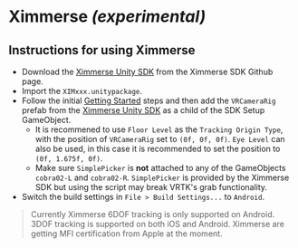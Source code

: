 # Ximmerse *(experimental)*

## Instructions for using Ximmerse

 * Download the [Ximmerse Unity SDK](https://github.com/Ximmerse/SDK/tree/master/Unity) from the Ximmerse SDK Github page.
 * Import the `XIMxxx.unitypackage`.
 * Follow the initial [Getting Started](/Assets/VRTK/Documentation/GETTING_STARTED.md) steps and then add the `VRCameraRig` prefab from the [Ximmerse Unity SDK](https://github.com/Ximmerse/SDK/tree/master/Unity) as a child of the SDK Setup GameObject.
   * It is recommened to use `Floor Level` as the `Tracking Origin Type`, with the position of `VRCameraRig` set to `(0f, 0f, 0f)`. `Eye Level` can also be used, in this case it is recommended to set the position to `(0f, 1.675f, 0f)`.
   * Make sure `SimplePicker` is **not** attached to any of the GameObjects `cobra02-L` and `cobra02-R`. `SimplePicker` is provided by the Ximmerse SDK but using the script may break VRTK's grab functionality.
 * Switch the build settings in `File > Build Settings...` to `Android`.

  > Currently Ximmerse 6DOF tracking is only supported on Android. 3DOF tracking is supported on both iOS and Android. Ximmerse are getting MFI certification from Apple at the moment.